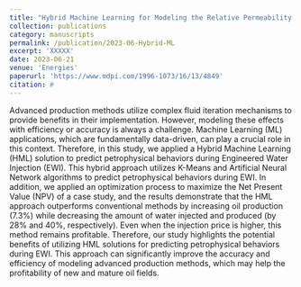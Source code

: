 ```yaml
---
title: "Hybrid Machine Learning for Modeling the Relative Permeability Changes in Carbonate Reservoirs under Engineered Water Injection "
collection: publications
category: manuscripts
permalink: /publication/2023-06-Hybrid-ML
excerpt: 'XXXXX'
date: 2023-06-21
venue: 'Energies'
paperurl: 'https://www.mdpi.com/1996-1073/16/13/4849'
citation: #
---
```


Advanced production methods utilize complex fluid iteration mechanisms to provide benefits in their implementation. However, modeling these effects with efficiency or accuracy is always a challenge. Machine Learning (ML) applications, which are fundamentally data-driven, can play a crucial role in this context. Therefore, in this study, we applied a Hybrid Machine Learning (HML) solution to predict petrophysical behaviors during Engineered Water Injection (EWI). This hybrid approach utilizes K-Means and Artificial Neural Network algorithms to predict petrophysical behaviors during EWI. In addition, we applied an optimization process to maximize the Net Present Value (NPV) of a case study, and the results demonstrate that the HML approach outperforms conventional methods by increasing oil production (7.3%) while decreasing the amount of water injected and produced (by 28% and 40%, respectively). Even when the injection price is higher, this method remains profitable. Therefore, our study highlights the potential benefits of utilizing HML solutions for predicting petrophysical behaviors during EWI. This approach can significantly improve the accuracy and efficiency of modeling advanced production methods, which may help the profitability of new and mature oil fields.